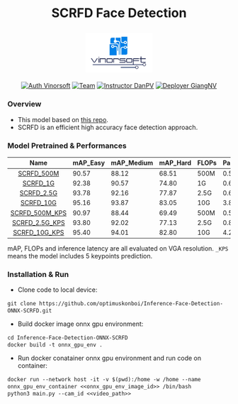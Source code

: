 # <p align="center">SCRFD Face Detection</p>
<p align="center">
  <img src="docs/vinorsoft_logo.png" width="150">
  <br />
  <br />
  <a href="http://www.vinorsoft.com/"><img alt="Auth Vinorsoft" src="https://img.shields.io/badge/Auth-Vinorsoft-FFD500?style=flat&labelColor=005BBB" /></a>
  <a href="https://github.com/pytorch/fairseq/blob/main/LICENSE"><img alt="Team" src="https://img.shields.io/badge/Team-Camera AI-FFD500?style=flat&labelColor=005BBB" /></a>
  <a href="https://github.com/optimuskonboi"><img alt="Instructor DanPV" src="https://img.shields.io/badge/Instructor-DanPV-FFD500?style=flat&labelColor=005BBB" /></a>
  <a href="https://github.com/giangnv125"><img alt="Deployer GiangNV" src="https://img.shields.io/badge/Deployer-GiangNV-FFD500?style=flat&labelColor=005BBB" /></a>
</p>

### Overview
- This model based on [this repo](https://github.com/deepinsight/insightface/tree/master/detection/scrfd).
- SCRFD is an efficient high accuracy face detection approach.

### Model Pretrained & Performances

|                     Name                      | mAP_Easy | mAP_Medium | mAP_Hard | FLOPs | Params(M) | Infer(ms) |
|:---------------------------------------------:|----------|------------|----------|-------|-----------|-----------|
|     [SCRFD_500M](weights/SCRFD_500M.onnx)     | 90.57    | 88.12      | 68.51    | 500M  | 0.57      | **3.7**   | 
|       [SCRFD_1G](weights/SCRFD_1G.onnx)       | 92.38    | 90.57      | 74.80    | 1G    | 0.64      | 4.1       |
|     [SCRFD_2.5G](weights/SCRFD_2.5G.onnx)     | 93.78    | 92.16      | 77.87    | 2.5G  | 0.67      | 4.2       |
|      [SCRFD_10G](weights/SCRFD_10G.onnx)      | 95.16    | 93.87      | 83.05    | 10G   | 3.86      | 4.9       |
| [SCRFD_500M_KPS](weights/SCRFD_500M_KPS.onnx) | 90.97    | 88.44      | 69.49    | 500M  | 0.57      | 3.6       |
| [SCRFD_2.5G_KPS](weights/SCRFD_2.5G_KPS.onnx) | 93.80    | 92.02      | 77.13    | 2.5G  | 0.82      | 4.3       |
|  [SCRFD_10G_KPS](weights/SCRFD_10G_KPS.onnx)  | 95.40    | 94.01      | 82.80    | 10G   | 4.23      | 5.0       |

mAP, FLOPs and inference latency are all evaluated on VGA resolution.
``_KPS`` means the model includes 5 keypoints prediction.

### Installation & Run

- Clone code to local device:
```
git clone https://github.com/optimuskonboi/Inference-Face-Detection-ONNX-SCRFD.git
```
- Build docker image onnx gpu environment:
```
cd Inference-Face-Detection-ONNX-SCRFD
docker build -t onnx_gpu_env .
```
- Run docker conatainer onnx gpu environment and run code on container:
```
docker run --network host -it -v $(pwd):/home -w /home --name onnx_gpu_env_container <<onnx_gpu_env_image_id>> /bin/bash
python3 main.py --cam_id <<video_path>>
```
